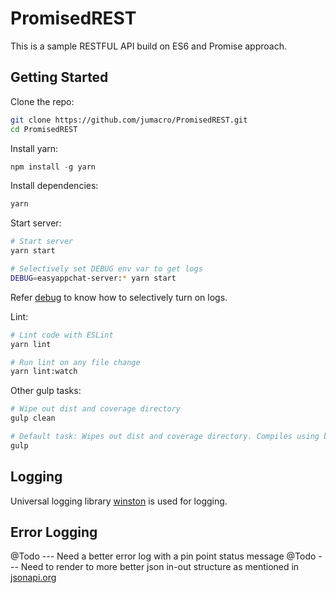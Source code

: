 # PromisedREST 
This is a sample RESTFUL API build on ES6 and Promise approach.

## Getting Started

Clone the repo:
```sh
git clone https://github.com/jumacro/PromisedREST.git
cd PromisedREST
```

Install yarn:
```js
npm install -g yarn
```

Install dependencies:
```sh
yarn
```

Start server:
```sh
# Start server
yarn start

# Selectively set DEBUG env var to get logs
DEBUG=easyappchat-server:* yarn start
```
Refer [debug](https://www.npmjs.com/package/debug) to know how to selectively turn on logs.


Lint:
```sh
# Lint code with ESLint
yarn lint

# Run lint on any file change
yarn lint:watch
```

Other gulp tasks:
```sh
# Wipe out dist and coverage directory
gulp clean

# Default task: Wipes out dist and coverage directory. Compiles using babel.
gulp
```

## Logging

Universal logging library [winston](https://www.npmjs.com/package/winston) is used for logging. 

## Error Logging

@Todo --- Need a better error log with a pin point status message
@Todo --- Need to render to more better json in-out structure as mentioned in [jsonapi.org](http://jsonapi.org/)